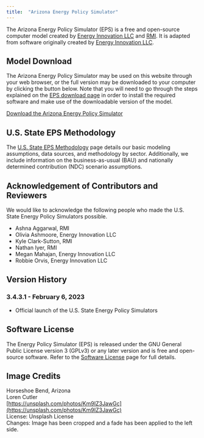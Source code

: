 ```yaml
---
title:  "Arizona Energy Policy Simulator"
---
```


The Arizona Energy Policy Simulator (EPS) is a free and open-source computer model created by [Energy Innovation LLC](https://energyinnovation.org/) and [RMI](https://rmi.org/).  It is adapted from software originally created by [Energy Innovation LLC](https://energyinnovation.org/).

## Model Download

The Arizona Energy Policy Simulator may be used on this website through your web browser, or the full version may be downloaded to your computer by clicking the button below.  Note that you will need to go through the steps explained on the [EPS download page](../download) in order to install the required software and make use of the downloadable version of the model.

<p><a href="https://github.com/EnergyInnovation/eps-arizona/archive/refs/tags/3.4.3.1.zip" class="btn">Download the Arizona Energy Policy Simulator</a></p>

## U.S. State EPS Methodology

The [U.S. State EPS Methodology](../us-state-eps-methodology) page details our basic modeling assumptions, data sources, and methodology by sector. Additionally, we include information on the business-as-usual (BAU) and nationally determined contribution (NDC) scenario assumptions.

## Acknowledgement of Contributors and Reviewers

We would like to acknowledge the following people who made the U.S. State Energy Policy Simulators possible.

* Ashna Aggarwal, RMI
* Olivia Ashmoore, Energy Innovation LLC
* Kyle Clark-Sutton, RMI
* Nathan Iyer, RMI
* Megan Mahajan, Energy Innovation LLC
* Robbie Orvis, Energy Innovation LLC

## Version History

### **3.4.3.1 - February 6, 2023**

* Official launch of the U.S. State Energy Policy Simulators

## Software License

The Energy Policy Simulator (EPS) is released under the GNU General Public License version 3 (GPLv3) or any later version and is free and open-source software.  Refer to the [Software License](../software-license) page for full details.

## Image Credits
Horseshoe Bend, Arizona<br/>
Loren Cutler<br/>
[https://unsplash.com/photos/Km9IZ3JawGc](https://unsplash.com/photos/Km9IZ3JawGc)<br/>
License: Unsplash License<br/>
Changes: Image has been cropped and a fade has been applied to the left side.<br/>
